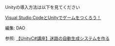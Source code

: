 Unityの導入方法は以下を見てください  

[Visual Studio CodeとUnityでゲームをつくろう！](http://kuclubdtk.hateblo.jp/entry/unity_amateur)  

編集: DAO

参照: [【UnityC#講座】迷路の自動生成システムを作る](https://unity-shoshinsha.biz/archives/536)